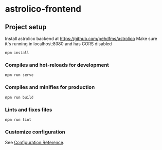 # astrolico-frontend

## Project setup
Install astrolico backend at https://github.com/pehdfms/astrolico
Make sure it's running in localhost:8080 and has CORS disabled

```
npm install
```

### Compiles and hot-reloads for development
```
npm run serve
```

### Compiles and minifies for production
```
npm run build
```

### Lints and fixes files
```
npm run lint
```

### Customize configuration
See [Configuration Reference](https://cli.vuejs.org/config/).
